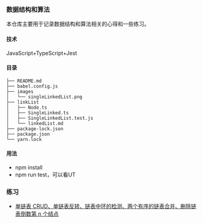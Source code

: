 ### 数据结构和算法
本仓库主要用于记录数据结构和算法相关的心得和一些练习。

#### 技术
JavaScript+TypeScript+Jest

#### 目录
```
├── README.md
├── babel.config.js
├── images
│   └── singleLinkedList.png
├── linkList
│   ├── Node.ts
│   ├── SingleLinked.ts
│   ├── SingleLinkedList.test.js
│   └── linkedList.md
├── package-lock.json
├── package.json
└── yarn.lock
```
#### 用法
- npm install 
- npm run test，可以看UT
 
### 练习
- [单链表 CRUD、单链表反转、链表中环的检测、两个有序的链表合并、删除链表倒数第 n 个结点](./linkList/SingleLinked.ts)
